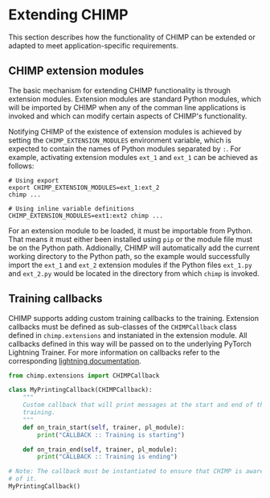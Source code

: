 # Extending CHIMP

This section describes how the functionality of CHIMP can be extended or adapted to
meet application-specific requirements.

## CHIMP extension modules

The basic mechanism for extending CHIMP functionality is through extension modules. Extension modules are standard Python modules, which will be imported by CHIMP when any of the comman line applications is invoked and which can modify certain aspects of CHIMP's functionality.

Notifying CHIMP of the existence of extension modules is achieved by setting the ``CHIMP_EXTENSION_MODULES`` environment variable, which is expected to contain the names of Python modules separated by ``:``. For example, activating extension modules ``ext_1`` and ``ext_1`` can be achieved as follows:

```
# Using export
export CHIMP_EXTENSION_MODULES=ext_1:ext_2
chimp ...

# Using inline variable definitions
CHIMP_EXTENSION_MODULES=ext1:ext2 chimp ...
```

For an extension module to be loaded, it must be importable from Python.
That means it must either been installed using ``pip`` or the module file must be on the Python path.
Addionally, CHIMP will automatically add the current working directory to the Python path, so the example would successfully import the ``ext_1`` and ``ext_2`` extension modules if the Python files ``ext_1.py`` and ``ext_2.py`` would be located in the directory from which ``chimp`` is invoked.


## Training callbacks

CHIMP supports adding custom training callbacks to the training. Extension
callbacks must be defined as sub-classes of the ``CHIMPCallback`` class defined
in ``chimp.extensions`` and instaniated in the extension module. All callbacks
defined in this way will be passed on to the underlying PyTorch Lightning
Trainer. For more information on callbacks refer to the corresponding [lightning
documentation](https://lightning.ai/docs/pytorch/stable/extensions/callbacks.html).


```Python
from chimp.extensions import CHIMPCallback

class MyPrintingCallback(CHIMPCallback):
    """
    Custom callback that will print messages at the start and end of the
    training.
    """
    def on_train_start(self, trainer, pl_module):
        print("CALLBACK :: Training is starting")

    def on_train_end(self, trainer, pl_module):
        print("CALLBACK :: Training is ending")

# Note: The callback must be instantiated to ensure that CHIMP is aware
# of it.
MyPrintingCallback()
```



